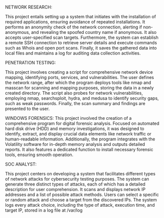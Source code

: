 NETWORK RESEARCH:

This project entails setting up a system that initiates with the installation of required applications, ensuring avoidance of repeated installations. It performs an anonymity check of the network connection, alerting if non-anonymous, and revealing the spoofed country name if anonymous. It also accepts user-specified scan targets. Furthermore, the system can establish a remote SSH connection to retrieve server details and execute commands such as Whois and open port scans. Finally, it saves the gathered data into local files and maintains a log for auditing data collection activities.







PENETRATION TESTING:

This project involves creating a script for comprehensive network device mapping, identifying ports, services, and vulnerabilities. The user defines the network range, after which the program deploys tools like nmap and masscan for scanning and mapping purposes, storing the data in a newly created directory. The script also probes for network vulnerabilities, employing nmap, searchsploit, hydra, and medusa to identify security gaps, such as weak passwords. Finally, the scan summary and findings are presented to the user.





WINDOWS FORENSICS:
This project involved the creation of a comprehensive program for digital forensic analysis. Focused on automated hard disk drive (HDD) and memory investigations, it was designed to identify, extract, and display crucial data elements like network traffic or human-readable information. Additionally, the program integrates with the Volatility software for in-depth memory analysis and outputs detailed reports. It also features a dedicated function to install necessary forensic tools, ensuring smooth operation.





SOC ANALYST:

This project centers on developing a system that facilitates different types of network attacks for cybersecurity testing purposes. The system can generate three distinct types of attacks, each of which has a detailed description for user comprehension. It scans and displays network IP addresses and a list of possible attack methods. Users can select a specific or random attack and choose a target from the discovered IPs. The system logs every attack choice, including the type of attack, execution time, and target IP, stored in a log file at /var/log
